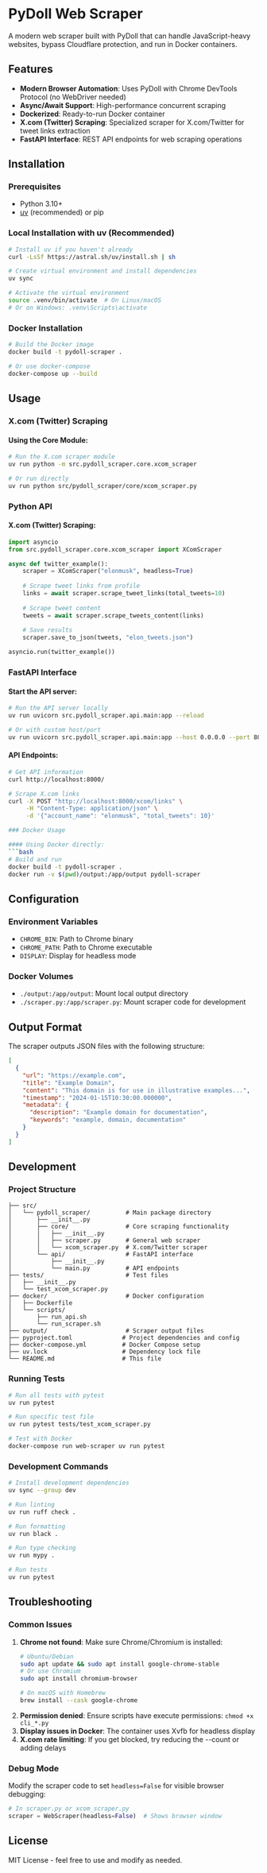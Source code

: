 # PyDoll Web Scraper

A modern web scraper built with PyDoll that can handle JavaScript-heavy websites, bypass Cloudflare protection, and run in Docker containers.

## Features

- **Modern Browser Automation**: Uses PyDoll with Chrome DevTools Protocol (no WebDriver needed)
- **Async/Await Support**: High-performance concurrent scraping
- **Dockerized**: Ready-to-run Docker container
- **X.com (Twitter) Scraping**: Specialized scraper for X.com/Twitter for tweet links extraction
- **FastAPI Interface**: REST API endpoints for web scraping operations

## Installation

### Prerequisites
- Python 3.10+
- [uv](https://docs.astral.sh/uv/) (recommended) or pip

### Local Installation with uv (Recommended)
```bash
# Install uv if you haven't already
curl -LsSf https://astral.sh/uv/install.sh | sh

# Create virtual environment and install dependencies
uv sync

# Activate the virtual environment
source .venv/bin/activate  # On Linux/macOS
# Or on Windows: .venv\Scripts\activate
```
### Docker Installation
```bash
# Build the Docker image
docker build -t pydoll-scraper .

# Or use docker-compose
docker-compose up --build
```

## Usage

### X.com (Twitter) Scraping

#### Using the Core Module:
```bash
# Run the X.com scraper module
uv run python -m src.pydoll_scraper.core.xcom_scraper

# Or run directly
uv run python src/pydoll_scraper/core/xcom_scraper.py
```

### Python API

#### X.com (Twitter) Scraping:
```python
import asyncio
from src.pydoll_scraper.core.xcom_scraper import XComScraper

async def twitter_example():
    scraper = XComScraper("elonmusk", headless=True)
    
    # Scrape tweet links from profile
    links = await scraper.scrape_tweet_links(total_tweets=10)
    
    # Scrape tweet content
    tweets = await scraper.scrape_tweets_content(links)
    
    # Save results
    scraper.save_to_json(tweets, "elon_tweets.json")

asyncio.run(twitter_example())
```

### FastAPI Interface

#### Start the API server:
```bash
# Run the API server locally
uv run uvicorn src.pydoll_scraper.api.main:app --reload

# Or with custom host/port
uv run uvicorn src.pydoll_scraper.api.main:app --host 0.0.0.0 --port 8000
```

#### API Endpoints:
```bash
# Get API information
curl http://localhost:8000/

# Scrape X.com links
curl -X POST "http://localhost:8000/xcom/links" \
     -H "Content-Type: application/json" \
     -d '{"account_name": "elonmusk", "total_tweets": 10}'

### Docker Usage

#### Using Docker directly:
```bash
# Build and run
docker build -t pydoll-scraper .
docker run -v $(pwd)/output:/app/output pydoll-scraper
```

## Configuration

### Environment Variables
- `CHROME_BIN`: Path to Chrome binary
- `CHROME_PATH`: Path to Chrome executable
- `DISPLAY`: Display for headless mode

### Docker Volumes
- `./output:/app/output`: Mount local output directory
- `./scraper.py:/app/scraper.py`: Mount scraper code for development

## Output Format

The scraper outputs JSON files with the following structure:

```json
[
  {
    "url": "https://example.com",
    "title": "Example Domain",
    "content": "This domain is for use in illustrative examples...",
    "timestamp": "2024-01-15T10:30:00.000000",
    "metadata": {
      "description": "Example domain for documentation",
      "keywords": "example, domain, documentation"
    }
  }
]
```

## Development

### Project Structure
```
├── src/
│   └── pydoll_scraper/          # Main package directory
│       ├── __init__.py
│       ├── core/                # Core scraping functionality
│       │   ├── __init__.py
│       │   ├── scraper.py       # General web scraper
│       │   └── xcom_scraper.py  # X.com/Twitter scraper
│       └── api/                 # FastAPI interface
│           ├── __init__.py
│           └── main.py          # API endpoints
├── tests/                       # Test files
│   ├── __init__.py
│   └── test_xcom_scraper.py
├── docker/                      # Docker configuration
│   ├── Dockerfile
│   └── scripts/
│       ├── run_api.sh
│       └── run_scraper.sh
├── output/                      # Scraper output files
├── pyproject.toml              # Project dependencies and config
├── docker-compose.yml          # Docker Compose setup
├── uv.lock                     # Dependency lock file
└── README.md                   # This file
```

### Running Tests
```bash
# Run all tests with pytest
uv run pytest

# Run specific test file
uv run pytest tests/test_xcom_scraper.py

# Test with Docker
docker-compose run web-scraper uv run pytest
```

### Development Commands
```bash
# Install development dependencies
uv sync --group dev

# Run linting
uv run ruff check .

# Run formatting
uv run black .

# Run type checking
uv run mypy .

# Run tests
uv run pytest
```

## Troubleshooting

### Common Issues

1. **Chrome not found**: Make sure Chrome/Chromium is installed:
   ```bash
   # Ubuntu/Debian
   sudo apt update && sudo apt install google-chrome-stable
   # Or use Chromium
   sudo apt install chromium-browser
   
   # On macOS with Homebrew
   brew install --cask google-chrome
   ```
2. **Permission denied**: Ensure scripts have execute permissions: `chmod +x cli_*.py`
3. **Display issues in Docker**: The container uses Xvfb for headless display
4. **X.com rate limiting**: If you get blocked, try reducing the --count or adding delays

### Debug Mode
Modify the scraper code to set `headless=False` for visible browser debugging:
```python
# In scraper.py or xcom_scraper.py
scraper = WebScraper(headless=False)  # Shows browser window
```

## License

MIT License - feel free to use and modify as needed.
